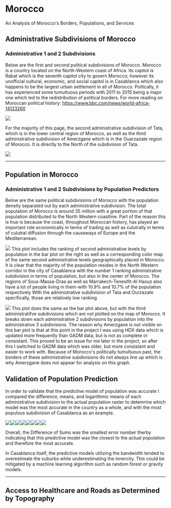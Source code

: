 
# Morocco
An Analysis of Morocco's Borders, Populations, and Services


## Administrative Subdivisions of Morocco
### Administrative 1 and 2 Subdivisions
Below are the first and second political subdivisions of Morocco. Morocco is a country located on the North-Western coast of Africa. Its captiol is Rabat which is the seventh capitol city to govern Morocco; however its unofficial cultural, economic, and social capitol is in Casablanca which also happens to be the largest urban settlement in all of Morocco. Poltically, it has experienced some tumultuous periods with 2011 to 2015 being a major one which led to the redistribution of political borders. 
For more reading on Moroccan political history: https://www.bbc.com/news/world-africa-14123260 

![](github3.png)

For the majority of this page, the second administrative subdivision of Tata, which is in the lower central region of Morocco, as well as the third administrative subdivision of Amerzgane which is in the Ouarzazate region of Morocco. It is directly to the North of the subdivision of Tata.

![](github2.png)
__________________________________________________

## Population in Morocco
### Administrative 1 and 2 Subdivisions by Population Predictors
Below are the same political subdivisions of Morocco with the population density separated out by each administrative subdivision. The total population of Morocco is around 35 million with a great portion of that population distributed to the North Western coastline. Part of the reason this is true is because the coast, throughout Moroccan history, has played an important role economically in terms of trading as well as culutrally in terms of culutral diffusion through the causeways of Europe and the Mediterranean. 

![](Morocco.png)
This plot includes the ranking of second administrative levels by population in the bar plot on the right as well as a corresponding color map of the same second administrative levels geographically placed in Morocco. It is clear that the majority of the population resides in the North Western corridor in the city of Casablanca with the number 1 ranking administrative subdivision in terms of population, but also in the center of Morocco. The regions of Sous-Massa-Draa as well as Marrakech-Tenesifit-Al Haouz also have a lot of people living in them-with 10.9% and 10.7% of the population respectively With the administrative subdivision of Tata and Ourzazate specifically, those are relatively low ranking 

![](mar_adm22_bp.png)
This plot does the same as the bar plot above, but with the third administratifve subdivisions which are not plotted on the map of Morocco. It breaks down each administrative 2 subdivisions by population into the administrative 3 subdivisions. The reason why Amerzgane is not visible on this bar plot is that at this point in the project I was using HDX data which is updated more frequently than GADM data, but is not as complete or consistant. This proved to be an issue for me later in the project, so after this I switched to GADM data which was older, but more consistant and easier to work with. Because of Morocco's politically tumultuous past, the borders of these administrative subdivisions do not always line up which is why Amerzgane does not appear for analysis on this graph. 

## Validation of Population Prediction
In order to validate that the predictive model of population was accurate I compared the difference, means, and logarithmic means of each administrative subdivision to the actual population raster to detemrine which model was the most accurate in the country as a whole, and with the most populous subdivision of Casablanca as an example. 

![](10.png)![](9.png)![](5.png)![](1.png)![](2.png)![](3.png)![](8.png)![](6.png)

Overall, the Difference of Sums was the smallest error number therby indicating that this predictive model was the closest to the actual population and therefore the most accurate. 

In Casablanca itself, the predictive models utilizing the bandwidth tended to overestimate the suburbs while underestimating the innercity. This could be mitigated by a machine learning algorithm such as random forest or gravity models. 
___________________________________________________
## Access to Healthcare and Roads as Determined by Topography



